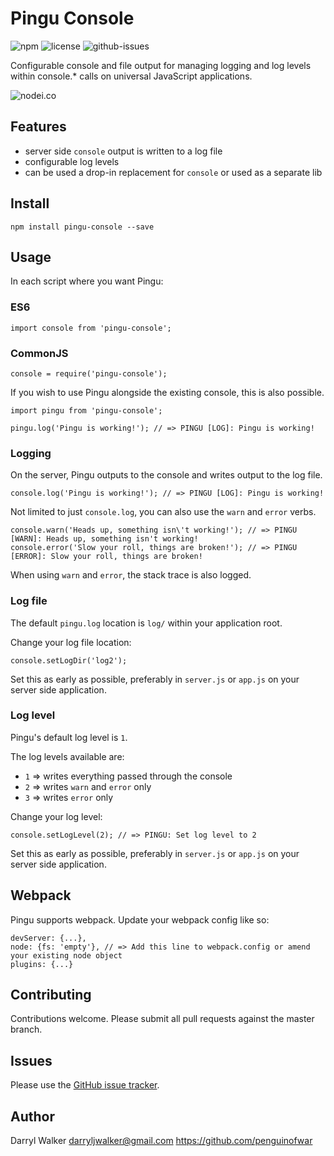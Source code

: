 # Pingu Console

![npm](https://img.shields.io/npm/v/pingu-console.svg) ![license](https://img.shields.io/npm/l/pingu-console.svg) ![github-issues](https://img.shields.io/github/issues/penguinofwar/pingu-console.svg)

Configurable console and file output for managing logging and log levels within console.* calls on universal JavaScript applications.

![nodei.co](https://nodei.co/npm/pingu-console.png?downloads=true&downloadRank=true&stars=true)

## Features

 - server side `console` output is written to a log file
 - configurable log levels
 - can be used a drop-in replacement for `console` or used as a separate lib

## Install

`npm install pingu-console --save`

## Usage

In each script where you want Pingu:

### ES6

```
import console from 'pingu-console';
```

### CommonJS

```
console = require('pingu-console');
```

If you wish to use Pingu alongside the existing console, this is also possible.

```
import pingu from 'pingu-console';

pingu.log('Pingu is working!'); // => PINGU [LOG]: Pingu is working!
```

### Logging

On the server, Pingu outputs to the console and writes output to the log file.

```
console.log('Pingu is working!'); // => PINGU [LOG]: Pingu is working!
```

Not limited to just `console.log`, you can also use the `warn` and `error` verbs.

```
console.warn('Heads up, something isn\'t working!'); // => PINGU [WARN]: Heads up, something isn't working!
console.error('Slow your roll, things are broken!'); // => PINGU [ERROR]: Slow your roll, things are broken!
```

When using `warn` and `error`, the stack trace is also logged.

### Log file

The default `pingu.log` location is `log/` within your application root.

Change your log file location:

```
console.setLogDir('log2');
```

Set this as early as possible, preferably in `server.js` or `app.js` on your server side application.

### Log level

Pingu's default log level is `1`.

The log levels available are:

- `1` => writes everything passed through the console
- `2` => writes `warn` and `error` only
- `3` => writes `error` only

Change your log level:

```
console.setLogLevel(2); // => PINGU: Set log level to 2
```

Set this as early as possible, preferably in `server.js` or `app.js` on your server side application.

## Webpack

Pingu supports webpack. Update your webpack config like so:

```
devServer: {...},
node: {fs: 'empty'}, // => Add this line to webpack.config or amend your existing node object
plugins: {...}
```

## Contributing

Contributions welcome. Please submit all pull requests against the master branch.

## Issues

Please use the [GitHub issue tracker](https://github.com/PenguinOfWar/pingu-console/issues).

## Author

Darryl Walker <darryljwalker@gmail.com> https://github.com/penguinofwar